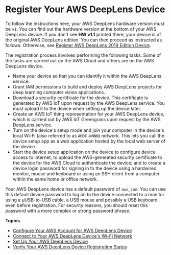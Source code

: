 # Register Your AWS DeepLens Device<a name="deeplens-register-device-v1"></a>

To follow the instructions here, your AWS DeepLens hardware version must be `v1`\. You can find out the hardware version at the bottom of your AWS DeepLens device\. If you don't see **HW v1\.1** printed there, your device is of the original AWS DeepLens edition\. You can then proceed as instructed as follows\. Otherwise, see [Register AWS DeepLens 2019 Edition Device](deeplens-register-device-v1.1.md)\.

The registration process involves performing the following tasks\. Some of the tasks are carried out on the AWS Cloud and others are on the AWS DeepLens device\.
+ Name your device so that you can identify it within the AWS DeepLens service\. 
+ Grant IAM permissions to build and deploy AWS DeepLens projects for deep learning computer vision applications\. 
+ Download a security certificate for the device\. This certificate is generated by AWS IoT upon request by the AWS DeepLens service\. You must upload it to the device when setting up the device later\.
+ Create an AWS IoT thing representation for your AWS DeepLens device, which is carried out by AWS IoT Greengrass upon request by the AWS DeepLens service\.
+ Turn on the device's setup mode and join your computer in the device's local Wi\-Fi \(also referred to as `AMDC-NNNN`\) network\. This lets you call the device setup app as a web application hosted by the local web server of the device\.
+ Start the device setup application on the device to configure device access to internet; to upload the AWS\-generated security certificate to the device for the AWS Cloud to authenticate the device; and to create a device login password for signing in to the device using a hardwired monitor, mouse and keyboard or using an SSH client from a computer within the same home or office network\.

Your AWS DeepLens device has a default password of `aws_cam`\. You can use this default device password to log on to the device connected to a monitor using a *μ*USB\-to\-USB cable, a USB mouse and possibly a USB keyboard even before registration\. For security reasons, you should reset this password with a more complex or strong password phrase\.

**Topics**
+ [Configure Your AWS Account for AWS DeepLens Device](deeplens-start-registering-device-using-console.md)
+ [Connect to Your AWS DeepLens Device's Wi\-Fi Network](deeplens-getting-started-connect.md)
+ [Set Up Your AWS DeepLens Device](deeplens-getting-started-set-up.md)
+ [Verify Your AWS DeepLens Device Registration Status](deeplens-getting-started-verify-connection.md)